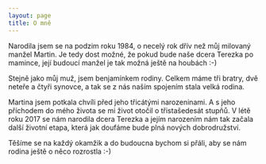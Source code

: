 ```yaml
---
layout: page
title: O mně
---
```


Narodila jsem se na podzim roku 1984, o necelý rok dřív než můj milovaný manžel Martin. Je tedy dost možné, že pokud bude naše dcera Terezka po mamince, její budoucí manžel je tak možná ještě na houbách :-)

Stejně jako můj muž, jsem benjamínkem rodiny. Celkem máme tři bratry, dvě neteře a čtyři synovce, a tak se z nás naším spojením stala velká rodina.

Martina jsem potkala chvíli před jeho třicátými narozeninami. A s jeho příchodem do mého života se mi život otočil o třistašedesát stupňů. V létě roku 2017 se nám narodila dcera Terezka a jejím narozením nám tak začala další životní etapa, která jak doufáme bude plná nových dobrodružství.

Těšíme se na každý okamžik a do budoucna bychom si přáli, aby se nám rodina ještě o něco rozrostla :-)